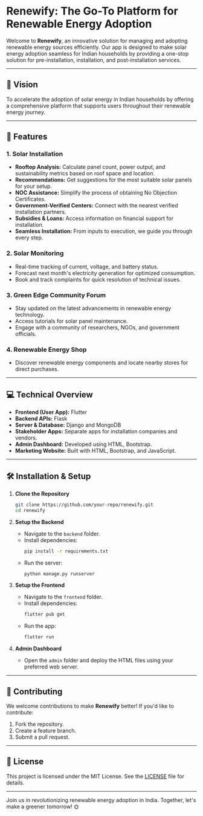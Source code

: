 # Renewify: The Go-To Platform for Renewable Energy Adoption

Welcome to **Renewify**, an innovative solution for managing and adopting renewable energy sources efficiently. Our app is designed to make solar energy adoption seamless for Indian households by providing a one-stop solution for pre-installation, installation, and post-installation services.

---

## 🌟 Vision

To accelerate the adoption of solar energy in Indian households by offering a comprehensive platform that supports users throughout their renewable energy journey.

---

## 🚀 Features

### 1. **Solar Installation**
- **Rooftop Analysis:** Calculate panel count, power output, and sustainability metrics based on roof space and location.
- **Recommendations:** Get suggestions for the most suitable solar panels for your setup.
- **NOC Assistance:** Simplify the process of obtaining No Objection Certificates.
- **Government-Verified Centers:** Connect with the nearest verified installation partners.
- **Subsidies & Loans:** Access information on financial support for installation.
- **Seamless Installation:** From inputs to execution, we guide you through every step.

### 2. **Solar Monitoring**
- Real-time tracking of current, voltage, and battery status.
- Forecast next month's electricity generation for optimized consumption.
- Book and track complaints for quick resolution of technical issues.

### 3. **Green Edge Community Forum**
- Stay updated on the latest advancements in renewable energy technology.
- Access tutorials for solar panel maintenance.
- Engage with a community of researchers, NGOs, and government officials.

### 4. **Renewable Energy Shop**
- Discover renewable energy components and locate nearby stores for direct purchases.

---

## 💻 Technical Overview

- **Frontend (User App):** Flutter
- **Backend APIs:** Flask
- **Server & Database:** Django and MongoDB
- **Stakeholder Apps:** Separate apps for installation companies and vendors.
- **Admin Dashboard:** Developed using HTML, Bootstrap.
- **Marketing Website:** Built with HTML, Bootstrap, and JavaScript.

---

## 🛠️ Installation & Setup

1. **Clone the Repository**
   ```bash
   git clone https://github.com/your-repo/renewify.git
   cd renewify
   ```
2. **Setup the Backend**
   - Navigate to the `backend` folder.
   - Install dependencies:
     ```bash
     pip install -r requirements.txt
     ```
   - Run the server:
     ```bash
     python manage.py runserver
     ```

3. **Setup the Frontend**
   - Navigate to the `frontend` folder.
   - Install dependencies:
     ```bash
     flutter pub get
     ```
   - Run the app:
     ```bash
     flutter run
     ```

4. **Admin Dashboard**
   - Open the `admin` folder and deploy the HTML files using your preferred web server.

---

## 🤝 Contributing

We welcome contributions to make **Renewify** better! If you'd like to contribute:
1. Fork the repository.
2. Create a feature branch.
3. Submit a pull request.

---

## 📄 License

This project is licensed under the MIT License. See the [LICENSE](LICENSE) file for details.

---

Join us in revolutionizing renewable energy adoption in India. Together, let's make a greener tomorrow! 🌞
